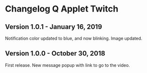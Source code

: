 # Changelog Q Applet Twitch

## Version 1.0.1 - January 16, 2019

Notification color updated to blue, and now blinking.
Image updated.

## Version 1.0.0 - October 30, 2018

First release.
New message popup with link to go to the video.

